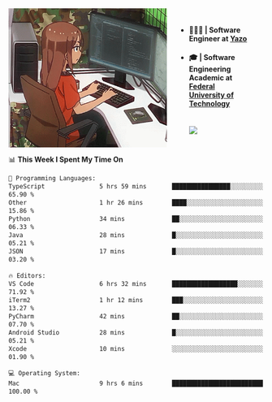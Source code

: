 
<body >
  <div style="display: flex; width: auto; margin-right: 30px ">
    <img align="right" width="312" height="274" style="padding-right:20px; " src="assets/umiko.gif" alt="Computer man" />
    <ul style="flex: 1;">
      <li><h4>🧑🏽‍💻 | Software Engineer at <a href="https://www.yazo.com.br/">Yazo</a></h4></li>
      <li><h4>🎓 | Software Engineering Academic at <a href="http://www.utfpr.edu.br/">Federal University of Technology</a></h4></li>
      <br/>
      <a href="https://skillicons.dev">
        <img src="https://skillicons.dev/icons?i=ts,react,nodejs,go,swift,js,adonis,postgres,c,heroku,gradle,firebase,flutter,docker,aws,java,redis,kubernetes&theme=light&&perline=6 " />
      </a>
    </ul>  
    <br/>
  </div>
</body>


<!--START_SECTION:waka-->
📊 **This Week I Spent My Time On** 

```text
💬 Programming Languages: 
TypeScript               5 hrs 59 mins       ████████████████░░░░░░░░░   65.90 % 
Other                    1 hr 26 mins        ████░░░░░░░░░░░░░░░░░░░░░   15.86 % 
Python                   34 mins             ██░░░░░░░░░░░░░░░░░░░░░░░   06.33 % 
Java                     28 mins             █░░░░░░░░░░░░░░░░░░░░░░░░   05.21 % 
JSON                     17 mins             █░░░░░░░░░░░░░░░░░░░░░░░░   03.20 % 

🔥 Editors: 
VS Code                  6 hrs 32 mins       ██████████████████░░░░░░░   71.92 % 
iTerm2                   1 hr 12 mins        ███░░░░░░░░░░░░░░░░░░░░░░   13.27 % 
PyCharm                  42 mins             ██░░░░░░░░░░░░░░░░░░░░░░░   07.70 % 
Android Studio           28 mins             █░░░░░░░░░░░░░░░░░░░░░░░░   05.21 % 
Xcode                    10 mins             ░░░░░░░░░░░░░░░░░░░░░░░░░   01.90 % 

💻 Operating System: 
Mac                      9 hrs 6 mins        █████████████████████████   100.00 % 
```


<!--END_SECTION:waka-->

<!--
**danielr0d/danielr0d** is a ✨ _special_ ✨ repository because its `README.md` (this file) appears on your GitHub profile.

Here are some ideas to get you started:

- 🔭 I’m currently working on ...
- 🌱 I’m currently learning ...
- 👯 I’m looking to collaborate on ...
- 🤔 I’m looking for help with ...
- 💬 Ask me about ...
- 📫 How to reach me: ...
- 😄 Pronouns: ...
- ⚡ Fun fact: ...
-->
